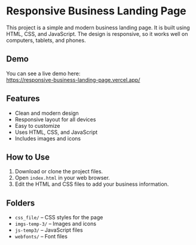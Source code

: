 # Responsive Business Landing Page

This project is a simple and modern business landing page. It is built using HTML, CSS, and JavaScript. The design is responsive, so it works well on computers, tablets, and phones.

## Demo

You can see a live demo here:  
https://responsive-business-landing-page.vercel.app/

## Features

- Clean and modern design
- Responsive layout for all devices
- Easy to customize
- Uses HTML, CSS, and JavaScript
- Includes images and icons

## How to Use

1. Download or clone the project files.
2. Open `index.html` in your web browser.
3. Edit the HTML and CSS files to add your business information.

## Folders

- `css_file/` – CSS styles for the page
- `imgs-temp-3/` – Images and icons
- `js-temp3/` – JavaScript files
- `webfonts/` – Font files
